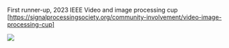 First runner-up, 2023 IEEE Video and image processing cup [https://signalprocessingsociety.org/community-involvement/video-image-processing-cup]



[![](https://visitcount.itsvg.in/api?id=touhid314&label=Profile%20Views&color=9&icon=3&pretty=true)](https://visitcount.itsvg.in) 

